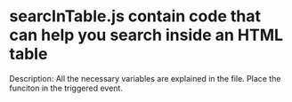 # searcInTable.js contain code that can help you search inside an HTML table
Description: All the necessary variables are explained in the file. Place the funciton in the triggered event.